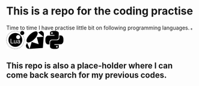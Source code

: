 # This is a repo for the coding practise
Time to time I have practise little bit on following programming languages.
<img src="./icons/c.svg" width="4">
<img src="./icons/lua.svg">
<img src="./icons/ruby.svg">
<img src="./icons/python.svg">

## This repo is also a place-holder where I can come back search for my previous codes.


